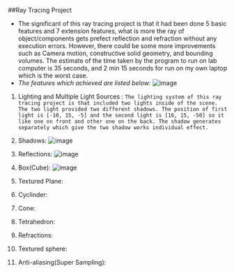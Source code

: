 ##Ray Tracing Project
* The significant of this ray tracing project is that it had been done 5 basic features and 7 extension features, what is more the ray of object/components gets prefect reflection and refraction without any execution errors. However, there could be some more improvements such as Camera motion, constructive solid geometry, and bounding volumes. The estimate of the time taken by the program to run on lab computer is 35 seconds, and 2 min 15 seconds for run on my own laptop which is the worst case.
* *The features which achieved are listed below:*
![image](https://cloud.githubusercontent.com/assets/5027957/16549661/8dc24ee2-41f5-11e6-9ac3-22ee1e0f962f.png)

1. Lighting and Multiple Light Sources :
```The lighting system of this ray tracing project is that included two lights inside of the scene. The two light provided two different shadows. The position of first light is [-10, 15, -5] and the second light is [16, 15, -50] so it like one on front and other one on the back. The shadow generates separately which give the two shadow works individual effect.```

2. Shadows:
![image](https://cloud.githubusercontent.com/assets/5027957/16549677/b91a6638-41f5-11e6-8a82-133bd7796ad5.png)

3. Reflections:
![image](https://cloud.githubusercontent.com/assets/5027957/16549696/dd9bedec-41f5-11e6-9066-86273a9efa74.png)

4. Box(Cube):
![image](https://cloud.githubusercontent.com/assets/5027957/16549701/ec516970-41f5-11e6-9414-af435692d923.png)

5. Textured Plane:

6. Cyclinder:

7. Cone:

8. Tetrahedron:

9. Refractions:

10. Textured sphere:

11. Anti-aliasing(Super Sampling):
